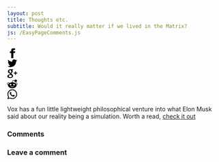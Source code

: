 ```yaml
---
layout: post
title: Thoughts etc.
subtitle: Would it really matter if we lived in the Matrix?
js: /EasyPageComments.js
---
```


<!-- JAKONAPIT -->

<!-- Sharingbutton Facebook -->
<a class="resp-sharing-button__link" href="https://facebook.com/sharer/sharer.php?u=http%3A%2F%2Fsharingbuttons.io" target="_blank" aria-label="">
  <div class="resp-sharing-button resp-sharing-button--facebook resp-sharing-button--small"><div aria-hidden="true" class="resp-sharing-button__icon resp-sharing-button__icon--solid">
    <svg version="1.1" x="0px" y="0px" width="24px" height="24px" viewBox="0 0 24 24" enable-background="new 0 0 24 24" xml:space="preserve">
        <g>
            <path d="M18.768,7.465H14.5V5.56c0-0.896,0.594-1.105,1.012-1.105s2.988,0,2.988,0V0.513L14.171,0.5C10.244,0.5,9.5,3.438,9.5,5.32 v2.145h-3v4h3c0,5.212,0,12,0,12h5c0,0,0-6.85,0-12h3.851L18.768,7.465z"/>
        </g>
    </svg>
    </div>
  </div>
</a>

<!-- Sharingbutton Twitter -->
<a class="resp-sharing-button__link" href="https://twitter.com/intent/tweet/?text=Super%20fast%20and%20easy%20Social%20Media%20Sharing%20Buttons.%20No%20JavaScript.%20No%20tracking.&amp;url=http%3A%2F%2Fsharingbuttons.io" target="_blank" aria-label="">
  <div class="resp-sharing-button resp-sharing-button--twitter resp-sharing-button--small"><div aria-hidden="true" class="resp-sharing-button__icon resp-sharing-button__icon--solid">
    <svg version="1.1" x="0px" y="0px" width="24px" height="24px" viewBox="0 0 24 24" enable-background="new 0 0 24 24" xml:space="preserve">
        <g>
            <path d="M23.444,4.834c-0.814,0.363-1.5,0.375-2.228,0.016c0.938-0.562,0.981-0.957,1.32-2.019c-0.878,0.521-1.851,0.9-2.886,1.104 C18.823,3.053,17.642,2.5,16.335,2.5c-2.51,0-4.544,2.036-4.544,4.544c0,0.356,0.04,0.703,0.117,1.036 C8.132,7.891,4.783,6.082,2.542,3.332C2.151,4.003,1.927,4.784,1.927,5.617c0,1.577,0.803,2.967,2.021,3.782 C3.203,9.375,2.503,9.171,1.891,8.831C1.89,8.85,1.89,8.868,1.89,8.888c0,2.202,1.566,4.038,3.646,4.456 c-0.666,0.181-1.368,0.209-2.053,0.079c0.579,1.804,2.257,3.118,4.245,3.155C5.783,18.102,3.372,18.737,1,18.459 C3.012,19.748,5.399,20.5,7.966,20.5c8.358,0,12.928-6.924,12.928-12.929c0-0.198-0.003-0.393-0.012-0.588 C21.769,6.343,22.835,5.746,23.444,4.834z"/>
        </g>
    </svg>
    </div>
  </div>
</a>

<!-- Sharingbutton Google+ -->
<a class="resp-sharing-button__link" href="https://plus.google.com/share?url=http%3A%2F%2Fsharingbuttons.io" target="_blank" aria-label="">
  <div class="resp-sharing-button resp-sharing-button--google resp-sharing-button--small"><div aria-hidden="true" class="resp-sharing-button__icon resp-sharing-button__icon--solid">
    <svg version="1.1" x="0px" y="0px" width="24px" height="24px" viewBox="0 0 24 24" enable-background="new 0 0 24 24" xml:space="preserve">
        <g>
            <path d="M11.366,12.928c-0.729-0.516-1.393-1.273-1.404-1.505c0-0.425,0.038-0.627,0.988-1.368 c1.229-0.962,1.906-2.228,1.906-3.564c0-1.212-0.37-2.289-1.001-3.044h0.488c0.102,0,0.2-0.033,0.282-0.091l1.364-0.989 c0.169-0.121,0.24-0.338,0.176-0.536C14.102,1.635,13.918,1.5,13.709,1.5H7.608c-0.667,0-1.345,0.118-2.011,0.347 c-2.225,0.766-3.778,2.66-3.778,4.605c0,2.755,2.134,4.845,4.987,4.91c-0.056,0.22-0.084,0.434-0.084,0.645 c0,0.425,0.108,0.827,0.33,1.216c-0.026,0-0.051,0-0.079,0c-2.72,0-5.175,1.334-6.107,3.32C0.623,17.06,0.5,17.582,0.5,18.098 c0,0.501,0.129,0.984,0.382,1.438c0.585,1.046,1.843,1.861,3.544,2.289c0.877,0.223,1.82,0.335,2.8,0.335 c0.88,0,1.718-0.114,2.494-0.338c2.419-0.702,3.981-2.482,3.981-4.538C13.701,15.312,13.068,14.132,11.366,12.928z M3.66,17.443 c0-1.435,1.823-2.693,3.899-2.693h0.057c0.451,0.005,0.892,0.072,1.309,0.2c0.142,0.098,0.28,0.192,0.412,0.282 c0.962,0.656,1.597,1.088,1.774,1.783c0.041,0.175,0.063,0.35,0.063,0.519c0,1.787-1.333,2.693-3.961,2.693 C5.221,20.225,3.66,19.002,3.66,17.443z M5.551,3.89c0.324-0.371,0.75-0.566,1.227-0.566l0.055,0 c1.349,0.041,2.639,1.543,2.876,3.349c0.133,1.013-0.092,1.964-0.601,2.544C8.782,9.589,8.363,9.783,7.866,9.783H7.865H7.844 c-1.321-0.04-2.639-1.6-2.875-3.405C4.836,5.37,5.049,4.462,5.551,3.89z"/>
            <polygon points="23.5,9.5 20.5,9.5 20.5,6.5 18.5,6.5 18.5,9.5 15.5,9.5 15.5,11.5 18.5,11.5 18.5,14.5 20.5,14.5 20.5,11.5  23.5,11.5 	"/>
        </g>
    </svg>
    </div>
  </div>
</a>

<!-- Sharingbutton Reddit -->
<a class="resp-sharing-button__link" href="https://reddit.com/submit/?url=http%3A%2F%2Fsharingbuttons.io" target="_blank" aria-label="">
  <div class="resp-sharing-button resp-sharing-button--reddit resp-sharing-button--small"><div aria-hidden="true" class="resp-sharing-button__icon resp-sharing-button__icon--solid">
    <svg version="1.1" x="0px" y="0px" width="24px" height="24px" viewBox="0 0 24 24" enable-background="new 0 0 24 24" xml:space="preserve">
        <path d="M24,11.5c0-1.654-1.346-3-3-3c-0.964,0-1.863,0.476-2.422,1.241c-1.639-1.006-3.747-1.64-6.064-1.723 c0.064-1.11,0.4-3.049,1.508-3.686c0.72-0.414,1.733-0.249,3.01,0.478C17.189,6.317,18.452,7.5,20,7.5c1.654,0,3-1.346,3-3 s-1.346-3-3-3c-1.382,0-2.536,0.944-2.883,2.217C15.688,3,14.479,2.915,13.521,3.466c-1.642,0.945-1.951,3.477-2.008,4.551 C9.186,8.096,7.067,8.731,5.422,9.741C4.863,8.976,3.964,8.5,3,8.5c-1.654,0-3,1.346-3,3c0,1.319,0.836,2.443,2.047,2.844 C2.019,14.56,2,14.778,2,15c0,3.86,4.486,7,10,7s10-3.14,10-7c0-0.222-0.019-0.441-0.048-0.658C23.148,13.938,24,12.795,24,11.5z  M2.286,13.366C1.522,13.077,1,12.351,1,11.5c0-1.103,0.897-2,2-2c0.635,0,1.217,0.318,1.59,0.816 C3.488,11.17,2.683,12.211,2.286,13.366z M6,13.5c0-1.103,0.897-2,2-2s2,0.897,2,2c0,1.103-0.897,2-2,2S6,14.603,6,13.5z  M15.787,18.314c-1.063,0.612-2.407,0.949-3.787,0.949c-1.387,0-2.737-0.34-3.803-0.958c-0.239-0.139-0.321-0.444-0.182-0.683 c0.139-0.24,0.444-0.322,0.683-0.182c1.828,1.059,4.758,1.062,6.59,0.008c0.239-0.138,0.545-0.055,0.683,0.184 C16.108,17.871,16.026,18.177,15.787,18.314z M16,15.5c-1.103,0-2-0.897-2-2c0-1.103,0.897-2,2-2s2,0.897,2,2 C18,14.603,17.103,15.5,16,15.5z M21.713,13.365c-0.397-1.155-1.201-2.195-2.303-3.048C19.784,9.818,20.366,9.5,21,9.5 c1.103,0,2,0.897,2,2C23,12.335,22.468,13.073,21.713,13.365z"/>
    </svg>
    </div>
  </div>
</a>

<!-- Sharingbutton WhatsApp -->
<a class="resp-sharing-button__link" href="whatsapp://send?text=Super%20fast%20and%20easy%20Social%20Media%20Sharing%20Buttons.%20No%20JavaScript.%20No%20tracking.%20http%3A%2F%2Fsharingbuttons.io" target="_blank" aria-label="">
  <div class="resp-sharing-button resp-sharing-button--whatsapp resp-sharing-button--small"><div aria-hidden="true" class="resp-sharing-button__icon resp-sharing-button__icon--solid"><svg xmlns="http://www.w3.org/2000/svg" width="24" height="24" viewBox="0 0 24 24"><path stroke="none" d="M20.1,3.9C17.9,1.7,15,0.5,12,0.5C5.8,0.5,0.7,5.6,0.7,11.9c0,2,0.5,3.9,1.5,5.6l-1.6,5.9l6-1.6c1.6,0.9,3.5,1.3,5.4,1.3l0,0l0,0c6.3,0,11.4-5.1,11.4-11.4C23.3,8.9,22.2,6,20.1,3.9z M12,21.4L12,21.4c-1.7,0-3.3-0.5-4.8-1.3l-0.4-0.2l-3.5,1l1-3.4L4,17c-1-1.5-1.4-3.2-1.4-5.1c0-5.2,4.2-9.4,9.4-9.4c2.5,0,4.9,1,6.7,2.8c1.8,1.8,2.8,4.2,2.8,6.7C21.4,17.2,17.2,21.4,12,21.4z M17.1,14.3c-0.3-0.1-1.7-0.9-1.9-1c-0.3-0.1-0.5-0.1-0.7,0.1c-0.2,0.3-0.8,1-0.9,1.1c-0.2,0.2-0.3,0.2-0.6,0.1c-0.3-0.1-1.2-0.5-2.3-1.4c-0.9-0.8-1.4-1.7-1.6-2c-0.2-0.3,0-0.5,0.1-0.6s0.3-0.3,0.4-0.5c0.2-0.1,0.3-0.3,0.4-0.5c0.1-0.2,0-0.4,0-0.5c0-0.1-0.7-1.5-1-2.1C8.9,6.6,8.6,6.7,8.5,6.7c-0.2,0-0.4,0-0.6,0S7.5,6.8,7.2,7c-0.3,0.3-1,1-1,2.4s1,2.8,1.1,3c0.1,0.2,2,3.1,4.9,4.3c0.7,0.3,1.2,0.5,1.6,0.6c0.7,0.2,1.3,0.2,1.8,0.1c0.6-0.1,1.7-0.7,1.9-1.3c0.2-0.7,0.2-1.2,0.2-1.3C17.6,14.5,17.4,14.4,17.1,14.3z"/></svg>
    </div>
  </div>
</a>

Vox has a fun little lightweight philosophical venture into what Elon Musk said about our reality being a simulation. Worth a read, <a href="http://www.vox.com/2016/6/3/11837888/simulation-problem" target="_blank">check it out</a>

<h3>Comments</h3>
<div id="Comments"></div>
 
<h3>Leave a comment</h3>
<div id="CommentForm"></div>
